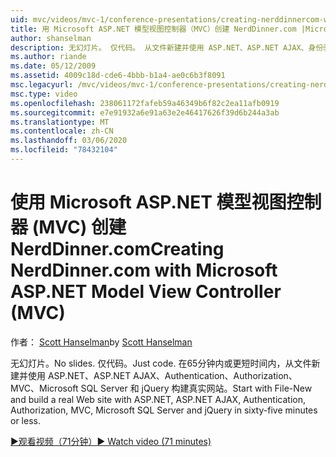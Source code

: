 ```yaml
---
uid: mvc/videos/mvc-1/conference-presentations/creating-nerddinnercom-with-microsoft-aspnet-model-view-controller-mvc
title: 用 Microsoft ASP.NET 模型视图控制器（MVC）创建 NerdDinner.com |Microsoft Docs
author: shanselman
description: 无幻灯片。 仅代码。 从文件新建并使用 ASP.NET、ASP.NET AJAX、身份验证、授权、MVC Microsoft SQL Server 和 。
ms.author: riande
ms.date: 05/12/2009
ms.assetid: 4009c18d-cde6-4bbb-b1a4-ae0c6b3f8091
msc.legacyurl: /mvc/videos/mvc-1/conference-presentations/creating-nerddinnercom-with-microsoft-aspnet-model-view-controller-mvc
msc.type: video
ms.openlocfilehash: 238061172fafeb59a46349b6f82c2ea11afb0919
ms.sourcegitcommit: e7e91932a6e91a63e2e46417626f39d6b244a3ab
ms.translationtype: MT
ms.contentlocale: zh-CN
ms.lasthandoff: 03/06/2020
ms.locfileid: "78432104"
---
```

# <a name="creating-nerddinnercom-with-microsoft-aspnet-model-view-controller-mvc"></a><span data-ttu-id="a3b53-105">使用 Microsoft ASP.NET 模型视图控制器 (MVC) 创建 NerdDinner.com</span><span class="sxs-lookup"><span data-stu-id="a3b53-105">Creating NerdDinner.com with Microsoft ASP.NET Model View Controller (MVC)</span></span>

<span data-ttu-id="a3b53-106">作者： [Scott Hanselman](https://github.com/shanselman)</span><span class="sxs-lookup"><span data-stu-id="a3b53-106">by [Scott Hanselman](https://github.com/shanselman)</span></span>

<span data-ttu-id="a3b53-107">无幻灯片。</span><span class="sxs-lookup"><span data-stu-id="a3b53-107">No slides.</span></span> <span data-ttu-id="a3b53-108">仅代码。</span><span class="sxs-lookup"><span data-stu-id="a3b53-108">Just code.</span></span> <span data-ttu-id="a3b53-109">在65分钟内或更短时间内，从文件新建并使用 ASP.NET、ASP.NET AJAX、Authentication、Authorization、MVC、Microsoft SQL Server 和 jQuery 构建真实网站。</span><span class="sxs-lookup"><span data-stu-id="a3b53-109">Start with File-New and build a real Web site with ASP.NET, ASP.NET AJAX, Authentication, Authorization, MVC, Microsoft SQL Server and jQuery in sixty-five minutes or less.</span></span>

[<span data-ttu-id="a3b53-110">&#9654;观看视频（71分钟）</span><span class="sxs-lookup"><span data-stu-id="a3b53-110">&#9654; Watch video (71 minutes)</span></span>](https://channel9.msdn.com/Blogs/ASP-NET-Site-Videos/creating-nerddinnercom-with-microsoft-aspnet-model-view-controller-mvc)
